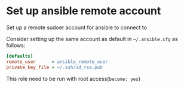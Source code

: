 # Set up ansible remote account

Set up a remote sudoer account for ansible to connect to

Consider setting up the same account as default in `~/.ansible.cfg` as follows:
```cfg
[defaults]
remote_user      = ansible_remote_user
private_key_file = ~/.ssh/id_rsa.pub
```

This role need to be run with root access(`become: yes`)